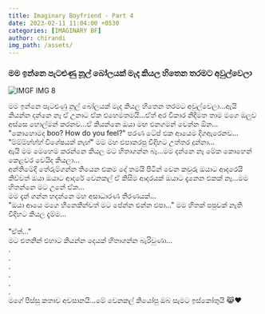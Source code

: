 ```yaml
---
title: Imaginary Boyfriend - Part 4
date: 2023-02-11 11:04:00 +0530
categories: [IMAGINARY BF]
author: chirandi
img_path: /assets/
---
```


### මම ඉන්නෙ පැටළුණු නූල් බෝලයක් මැද කියල හිතෙන තරමට අවුල්වෙලා

![IMGF IMG 8](img-8.jpg)

මම ඉන්නෙ පැටළුණු නූල් බෝලයක් මැද කියල හිතෙන තරමට අවුල්වෙලා...ඇයි කියන්න දන්නෙ නෑ ඒ උනාට ඒක එහෙමතමයි...ඒත් අර විකාර නිදිමත තාම මගෙ ඔලුව අස්සෙ හොල්මන් කරනව...ඒ කියන්නෙ ඔයා මඟ එනගමන් වෙන්න ඕන... <br>
"කොහොමද boo? How do you feel?" පරණ ටේප් එක ආයෙම දිගඇරෙනව... <br>
"ම්ම්ම්හ්හ්හ් විශේෂයක් නැහ්" මම මහ එපාකරපු විදිහට උත්තර දුන්නා... <br>
ඇයි මම මෙහෙම කරන්නෙ කියල මට හිතාගන්න බෑ...මම දන්නෙ නෑ මේක කොහෙන් කෙළවර වෙයිද කියලා... <br>
අන්තිමේදි තේරුම්ගන්න තියෙන එකම දේ තමයි පිටින් වෙන කවුරු ඔයාට ආදරෙයි කිව්වත් ඔයා ඔයාට ආදරේ වෙනකල් ඒ කිසිම ආදරයක් ඔයාට දැනෙන එකක් නෑ...මම හිතන්නෙ මට උනේ ඒක... <br>
මම දැන් ගන්න හදන්නෙ මහ අසාධාරණ තීරණයක්... <br>
"ඔයා ආයෙ මගෙ හීනෙකින්වත් මට පේන්න එන්න එපා..." මම හිතක් පපුවක් නැති විදිහට කියල දැම්ම... <br> <br>
"ඒත්..." <br>
මට එතනින් එහාට කියන්න දෙයක් හිතාගන්න බැරිවුණා... <br>
. <br>
. <br>
. <br>
. <br>
. <br>
. <br>
මගේ පිස්සු කතාව අවසානයි...මේ වෙනකල් කියෝපු ඔබ සැමට ඉස්කෝතුයි 😹♥️
